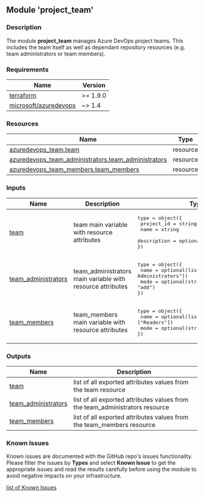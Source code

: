 
## Module 'project_team'

### Description

The module **project_team** manages Azure DevOps project teams. This includes the team itself as well as dependant repository resources (e.g. team administrators or team members).  

### Requirements

| Name | Version |
|------|---------|
| <a name="requirement_terraform"></a> [terraform](#requirement\_terraform) | >= 1.9.0 |
| <a name="requirement_azuredevops"></a> [microsoft\/azuredevops](#requirement\_azuredevops) | ~> 1.4 |

### Resources

| Name | Type |
|------|------|
| [azuredevops_team.team](https://registry.terraform.io/providers/microsoft/azuredevops/latest/docs/resources/team) | resource |
| [azuredevops_team_administrators.team_administrators](https://registry.terraform.io/providers/microsoft/azuredevops/latest/docs/resources/team_administrators) | resource |
| [azuredevops_team_members.team_members](https://registry.terraform.io/providers/microsoft/azuredevops/latest/docs/resources/team_members) | resource |

### Inputs

| Name | Description | Type | Default | Required |
|------|-------------|------|---------|:--------:|
| <a name="input_team"></a> [team](#input\_team) | team main variable with resource attributes | <pre>type        = object({<br>  project_id          = string<br>  name                = string<br>  description         = optional(string, null)<br>})</pre> | none | yes |
| <a name="input_team_administrators"></a> [team\_administrators](#input\_team\_administrators) | team_administrators main variable with resource attributes | <pre>type = object({<br>  name = optional(list(string), ["Project Administrators"])<br>  mode = optional(string, "add")<br>})<br></pre> | <pre>type = object({<br>  name = ["Project Administrators"]<br>  mode = "add"<br>})</pre> | no |
| <a name="input_team_members"></a> [team\_members](#input\_team\_members) | team_members main variable with resource attributes | <pre>type = object({<br>  name = optional(list(string), ["Readers"])<br>  mode = optional(string, "add")<br>})<br></pre> | <pre>type = object({<br>  name = ["Readers"]<br>  mode = "add"<br>})</pre> | no |

### Outputs

| Name | Description |
|------|-------------|
| <a name="output_team"></a> [team](#output\_team) | list of all exported attributes values from the team resource |
| <a name="output_team_administrators"></a> [team\_administrators](#output\_team\_administrators) | list of all exported attributes values from the team_administrators resource |
| <a name="output_team_members"></a> [team\_members](#output\_team\_members) | list of all exported attributes values from the team_members resource |

### Known Issues

Known issues are documented with the GitHub repo's issues functionality. Please filter the issues by **Types** and select **Known Issue** to get the appropriate issues and read the results carefully before using the module to avoid negative impacts on your infrastructure.  
  
<a name="known_issues"></a> [list of Known Issues](https://github.com/uplink-systems/terraform-module-azuredevops-project-team/issues?q=type%3A%22known%20issue%22)
